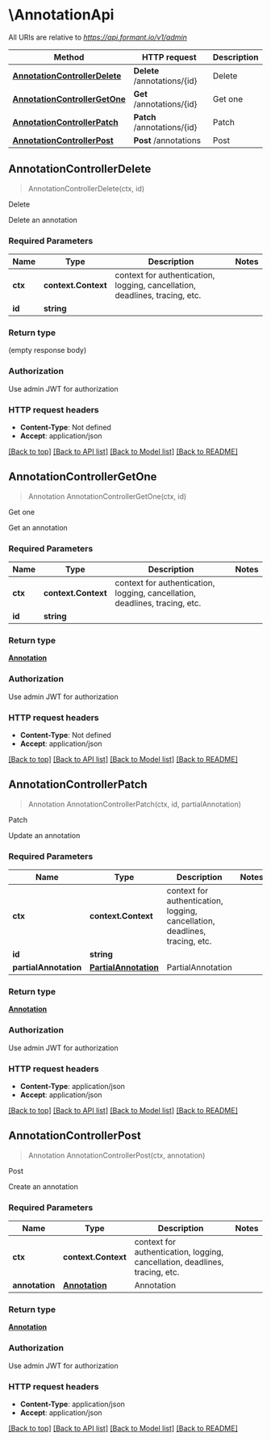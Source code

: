 # \AnnotationApi

All URIs are relative to *https://api.formant.io/v1/admin*

Method | HTTP request | Description
------------- | ------------- | -------------
[**AnnotationControllerDelete**](AnnotationApi.md#AnnotationControllerDelete) | **Delete** /annotations/{id} | Delete
[**AnnotationControllerGetOne**](AnnotationApi.md#AnnotationControllerGetOne) | **Get** /annotations/{id} | Get one
[**AnnotationControllerPatch**](AnnotationApi.md#AnnotationControllerPatch) | **Patch** /annotations/{id} | Patch
[**AnnotationControllerPost**](AnnotationApi.md#AnnotationControllerPost) | **Post** /annotations | Post



## AnnotationControllerDelete

> AnnotationControllerDelete(ctx, id)

Delete

Delete an annotation

### Required Parameters


Name | Type | Description  | Notes
------------- | ------------- | ------------- | -------------
**ctx** | **context.Context** | context for authentication, logging, cancellation, deadlines, tracing, etc.
**id** | **string**|  | 

### Return type

 (empty response body)

### Authorization

Use admin JWT for authorization

### HTTP request headers

- **Content-Type**: Not defined
- **Accept**: application/json

[[Back to top]](#) [[Back to API list]](../README.md#documentation-for-api-endpoints)
[[Back to Model list]](../README.md#documentation-for-models)
[[Back to README]](../README.md)


## AnnotationControllerGetOne

> Annotation AnnotationControllerGetOne(ctx, id)

Get one

Get an annotation

### Required Parameters


Name | Type | Description  | Notes
------------- | ------------- | ------------- | -------------
**ctx** | **context.Context** | context for authentication, logging, cancellation, deadlines, tracing, etc.
**id** | **string**|  | 

### Return type

[**Annotation**](Annotation.md)

### Authorization

Use admin JWT for authorization

### HTTP request headers

- **Content-Type**: Not defined
- **Accept**: application/json

[[Back to top]](#) [[Back to API list]](../README.md#documentation-for-api-endpoints)
[[Back to Model list]](../README.md#documentation-for-models)
[[Back to README]](../README.md)


## AnnotationControllerPatch

> Annotation AnnotationControllerPatch(ctx, id, partialAnnotation)

Patch

Update an annotation

### Required Parameters


Name | Type | Description  | Notes
------------- | ------------- | ------------- | -------------
**ctx** | **context.Context** | context for authentication, logging, cancellation, deadlines, tracing, etc.
**id** | **string**|  | 
**partialAnnotation** | [**PartialAnnotation**](PartialAnnotation.md)| PartialAnnotation | 

### Return type

[**Annotation**](Annotation.md)

### Authorization

Use admin JWT for authorization

### HTTP request headers

- **Content-Type**: application/json
- **Accept**: application/json

[[Back to top]](#) [[Back to API list]](../README.md#documentation-for-api-endpoints)
[[Back to Model list]](../README.md#documentation-for-models)
[[Back to README]](../README.md)


## AnnotationControllerPost

> Annotation AnnotationControllerPost(ctx, annotation)

Post

Create an annotation

### Required Parameters


Name | Type | Description  | Notes
------------- | ------------- | ------------- | -------------
**ctx** | **context.Context** | context for authentication, logging, cancellation, deadlines, tracing, etc.
**annotation** | [**Annotation**](Annotation.md)| Annotation | 

### Return type

[**Annotation**](Annotation.md)

### Authorization

Use admin JWT for authorization

### HTTP request headers

- **Content-Type**: application/json
- **Accept**: application/json

[[Back to top]](#) [[Back to API list]](../README.md#documentation-for-api-endpoints)
[[Back to Model list]](../README.md#documentation-for-models)
[[Back to README]](../README.md)

